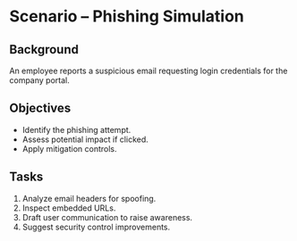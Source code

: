# Scenario – Phishing Simulation

## Background
An employee reports a suspicious email requesting login credentials for the company portal.

## Objectives
- Identify the phishing attempt.
- Assess potential impact if clicked.
- Apply mitigation controls.

## Tasks
1. Analyze email headers for spoofing.
2. Inspect embedded URLs.
3. Draft user communication to raise awareness.
4. Suggest security control improvements.
